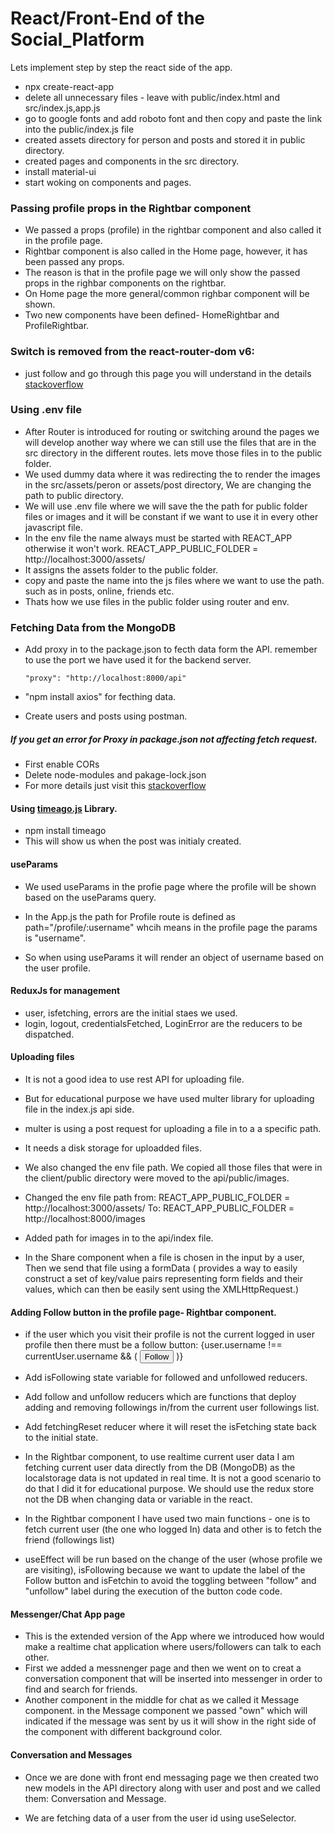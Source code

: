 # React/Front-End of the Social_Platform

Lets implement step by step the react side of the app.

- npx create-react-app
- delete all unnecessary files - leave with public/index.html and src/index.js,app.js
- go to google fonts and add roboto font and then copy and paste the link into the public/index.js file
- created assets directory for person and posts and stored it in public directory.
- created pages and components in the src directory.
- install material-ui
- start woking on components and pages.

### Passing profile props in the Rightbar component

- We passed a props (profile) in the rightbar component and also called it in the profile page.
- Rightbar component is also called in the Home page, however, it has been passed any props.
- The reason is that in the profile page we will only show the passed props in the righbar components on the rightbar.
- On Home page the more general/common righbar component will be shown.
- Two new components have been defined- HomeRightbar and ProfileRightbar.

### Switch is removed from the react-router-dom v6:

- just follow and go through this page you will understand in the details [stackoverflow](https://stackoverflow.com/questions/63124161/attempted-import-error-switch-is-not-exported-from-react-router-dom)

### Using .env file

- After Router is introduced for routing or switching around the pages we will develop another way where we can still use the files that are in the src directory in the different routes. lets move those files in to the public folder.
- We used dummy data where it was redirecting the to render the images in the src/assets/peron or assets/post directory, We are changing the path to public directory.
- We will use .env file where we will save the the path for public folder files or images and it will be constant if we want to use it in every other javascript file.
- In the env file the name always must be started with REACT_APP otherwise it won't work. REACT_APP_PUBLIC_FOLDER = http://localhost:3000/assets/
- It assigns the assets folder to the public folder.
- copy and paste the name into the js files where we want to use the path. such as in posts, online, friends etc.
- Thats how we use files in the public folder using router and env.

### Fetching Data from the MongoDB

- Add proxy in to the package.json to fecth data form the API. remember to use the port we have used it for the backend server.

      "proxy": "http://localhost:8000/api"

- "npm install axios" for fecthing data.
- Create users and posts using postman.

##### If you get an error for Proxy in package.json not affecting fetch request.

- First enable CORs
- Delete node-modules and pakage-lock.json
- For more details just visit this [stackoverflow](https://stackoverflow.com/questions/48291950/proxy-not-working-for-react-and-node)

#### Using [timeago.js](https://www.javascripting.com/view/timeago-js) Library.

- npm install timeago
- This will show us when the post was initialy created.

#### useParams

- We used useParams in the profie page where the profile will be shown based on the useParams query.

- In the App.js the path for Profile route is defined as path="/profile/:username" whcih means in the profile page the params is "username".
- So when using useParams it will render an object of username based on the user profile.

#### ReduxJs for management

- user, isfetching, errors are the initial staes we used.
- login, logout, credentialsFetched, LoginError are the reducers to be dispatched.

#### Uploading files

- It is not a good idea to use rest API for uploading file.
- But for educational purpose we have used multer library for uploading file in the index.js api side.
- multer is using a post request for uploading a file in to a a specific path.
- It needs a disk storage for uploadded files.
- We also changed the env file path. We copied all those files that were in the client/public directory were moved to the api/public/images.
- Changed the env file path from:
  REACT_APP_PUBLIC_FOLDER = http://localhost:3000/assets/
  To:
  REACT_APP_PUBLIC_FOLDER = http://localhost:8000/images

- Added path for images in to the api/index file.
- In the Share component when a file is chosen in the input by a user, Then we send that file using a formData ( provides a way to easily construct a set of key/value pairs representing form fields and their values, which can then be easily sent using the XMLHttpRequest.)

#### Adding Follow button in the profile page- Rightbar component.

- if the user which you visit their profile is not the current logged in user profile then there must be a follow button:
  {user.username !== currentUser.username && (
  <button className="rightbarFollowButton">Follow</button>
  )}

- Add isFollowing state variable for followed and unfollowed reducers.
- Add follow and unfollow reducers which are functions that deploy adding and removing followings in/from the current user followings list.
- Add fetchingReset reducer where it will reset the isFetching state back to the initial state.
- In the Rightbar component, to use realtime current user data I am fetching current user data directly from the DB (MongoDB) as the localstorage data is not updated in real time. It is not a good scenario to do that I did it for educational purpose. We should use the redux store not the DB when changing data or variable in the react.
- In the Rightbar component I have used two main functions - one is to fetch current user (the one who logged In) data and other is to fetch the friend (followings list)
- useEffect will be run based on the change of the user (whose profile we are visiting), isFollowing because we want to update the label of the Follow button and isFetchin to avoid the toggling between "follow" and "unfollow" label during the execution of the button code code.

#### Messenger/Chat App page

- This is the extended version of the App where we introduced how would make a realtime chat application where users/followers can talk to each other.
- First we added a messnenger page and then we went on to creat a conversation component that will be inserted into messenger in order to find and search for friends.
- Another component in the middle for chat as we called it Message component. in the Message component we passed "own" which will indicated if the message was sent by us it will show in the right side of the component with different background color.

#### Conversation and Messages

- Once we are done with front end messaging page we then created two new models in the API directory along with user and post and we called them: Conversation and Message.

- We are fetching data of a user from the user id using useSelector.
